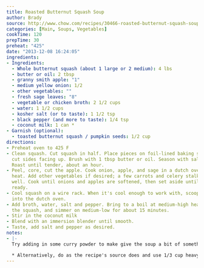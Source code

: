 ```yaml
---
title: Roasted Butternut Squash Soup
author: Brady
source: http://www.chow.com/recipes/30466-roasted-butternut-squash-soup
categories: [Main, Soups, Vegetables]
cookTime: 120
prepTime: 30
preheat: "425"
date: "2013-12-08 16:24:05"
ingredients:
- Ingredients:
  - Whole butternut squash (about 1 large or 2 medium): 4 lbs
  - butter or oil: 2 tbsp
  - granny smith apple: "1"
  - medium yellow onion: 1/2
  - other vegetables: ""
  - fresh sage leaves: "8"
  - vegetable or chicken broth: 2 1/2 cups
  - water: 1 1/2 cups
  - kosher salt (or to taste): 1 1/2 tsp
  - black pepper (and more to taste): 1/4 tsp
  - coconut milk: 1 can *
- Garnish (optional):
  - toasted butternut squash / pumpkin seeds: 1/2 cup
directions:
- Preheat oven to 425 F
- Clean squash. Cut squash in half. Place pieces on foil-lined baking sheet, with
  cut sides facing up. Brush with 1 tbsp butter or oil. Season with salt and pepper.
  Roast until tender, about an hour.
- Peel, core, cut the apple. Cook onion, apple, and sage in a dutch oven over medium
  heat. Add other vegetables if desired; a few carrots and celery stalks will work
  well. Cook until onions and apples are softened, then set aside until squash is
  ready.
- Cool squash on a wire rack. When it's cool enough to work with, scoop flesh out
  into the dutch oven.
- Add broth, water, salt and pepper. Bring to a boil at medium-high heat, break up
  the squash, and simmer on medium-low for about 15 minutes.
- Stir in the coconut milk
- Blend with an immersion blender until smooth.
- Taste, add salt and pepper as desired.
notes:
- |-
  Try adding in some curry powder to make give the soup a bit of something extra.

  * Alternatively, do as the recipe's source does and use 1/3 cup heavy cream, increasing water to 2 1/2 cups.
---
```


